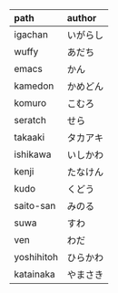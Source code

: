 |path|author
|:--|:--
|igachan|いがらし
|wuffy|あだち
|emacs|かん
|kamedon|かめどん
|komuro|こむろ
|seratch|せら
|takaaki|タカアキ
|ishikawa|いしかわ
|kenji|たなけん
|kudo|くどう
|saito-san|みのる
|suwa|すわ
|ven|わだ
|yoshihitoh|ひらかわ
|katainaka|やまさき
